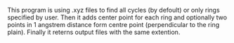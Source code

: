 This program is using .xyz files to find all cycles (by defoult) or only rings specified by user. 
Then it adds center point for each ring and optionally two points in 1 angstrem distance form centre point (perpendicular to the ring plain).
Finally it reterns output files with the same extention.
